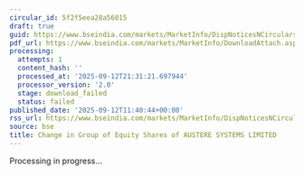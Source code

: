 ```yaml
---
circular_id: 5f2f5eea28a56015
draft: true
guid: https://www.bseindia.com/markets/MarketInfo/DispNoticesNCirculars.aspx?Noticeid={891FA7FA-4AC3-436F-80B9-E6F1FE1093D5}&noticeno=20250912-56&dt=09/12/2025&icount=56&totcount=103&flag=0
pdf_url: https://www.bseindia.com/markets/MarketInfo/DownloadAttach.aspx?id=20250912-56&attachedId=
processing:
  attempts: 1
  content_hash: ''
  processed_at: '2025-09-12T21:31:21.697944'
  processor_version: '2.0'
  stage: download_failed
  status: failed
published_date: '2025-09-12T11:40:44+00:00'
rss_url: https://www.bseindia.com/markets/MarketInfo/DispNoticesNCirculars.aspx?Noticeid={891FA7FA-4AC3-436F-80B9-E6F1FE1093D5}&noticeno=20250912-56&dt=09/12/2025&icount=56&totcount=103&flag=0
source: bse
title: Change in Group of Equity Shares of AUSTERE SYSTEMS LIMITED
---
```


Processing in progress...